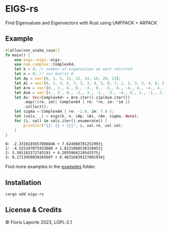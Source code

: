 # EIGS-rs

Find Eigenvalues and Eigenvectors with Rust using UMFPACK + ARPACK

## Example

```rust
#[allow(non_snake_case)]
fn main() {
    use eigs::eigs::eigs;
    use num_complex::Complex64;
    let k = 4; // number of eigenvalues we want returned
    let n = 8; // nxn matrix A
    let Ap = vec![0, 1, 5, 11, 12, 14, 16, 20, 23];
    let Ai = vec![6, 1, 4, 5, 7, 2, 3, 4, 5, 6, 7, 1, 1, 3, 3, 4, 0, 2, 5, 6, 3, 6, 7];
    let Are = vec![0., 2., 4., 0., -3., 0., -3., 4., -4., 4., -4., 4., 3., 0., -4., -4., -4., -2., -1., 0., -3., 4., -1.];
    let Aim = vec![4., 3., 0., -2., 3., -1., -3., -4., 0., 1., -1., 2., 2., 2., 0., 1., 2., 2., -2., 3., 0., 0., 3.];
    let Ax: Vec<Complex64> = Are.iter().zip(Aim.iter())
        .map(|(re, im)| Complex64 { re: *re, im: *im })
        .collect();
    let sigma = Complex64 { re: -2.0, im: 7.0 };
    let (vals, _) = eigs(k, n, &Ap, &Ai, &Ax, sigma, None);
    for (i, val) in vals.iter().enumerate() {
        println!("{}: {} + {}j", i, val.re, val.im);
    }
}
```
```
0: -2.3310185657008846 + 7.624960781252993j
1: -4.525347075933688 + 1.8131068538310453j
2: 5.301183172745191 + 4.2055904210543575j
3: 0.1713950830265607 + 0.46316839127801934j
```

Find more examples in the [examples](./examples) folder.

## Installation

```bash
cargo add eigs-rs
```

## License & Credits

© Floris Laporte 2023, LGPL-2.1

